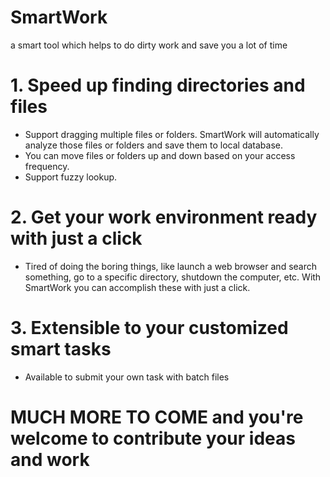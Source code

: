 # SmartWork
a smart tool which helps to do dirty work and save you a lot of time

# 1. Speed up finding directories and files
  * Support dragging multiple files or folders. SmartWork will automatically analyze those files or folders and save them to local database.
  * You can move files or folders up and down based on your access frequency.
  * Support fuzzy lookup.
  
# 2. Get your work environment ready with just a click
  * Tired of doing the boring things, like launch a web browser and search something, go to a specific directory, shutdown the computer, etc. With SmartWork you can accomplish these with just a click.
  
# 3. Extensible to your customized smart tasks
  * Available to submit your own task with batch files 
  
# MUCH MORE TO COME and you're welcome to contribute your ideas and work
